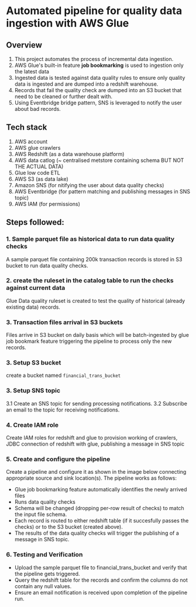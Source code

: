 # Automated pipeline for quality data ingestion with AWS Glue


## Overview
1. This project automates the process of incremental data ingestion.
2. AWS Glue's built-in feature **job bookmarking** is used to ingestion only the latest data
3. Ingested data is tested against data quality rules to ensure only quality data is ingested and are dumped into a redshift warehouse.
4. Records that fail the quality check are dumped into an S3 bucket that need to be cleaned or further dealt with.
5. Using Eventbridge bridge pattern, SNS is leveraged to notify the user about bad records.


## Tech stack
1. AWS account
2. AWS glue crawlers
3. AWS Redshift (as a data warehouse platform)
4. AWS data catlog (~ centralised metstore containing schema BUT NOT THE ACTUAL DATA)
5. Glue low code ETL 
6. AWS S3 (as data lake)
7. Amazon SNS (for nitifying the user about data quality checks)
8. AWS Eventbridge (for pattern matching and publishing messages in SNS topic)
9. AWS IAM (for permissions)


## Steps followed:

### 1. Sample parquet file as historical data to run data quality checks
A sample parquet file containing 200k transaction records is stored in S3 bucket to run data quality checks.

### 2. create the ruleset in the catalog table to run the checks against current data
Glue Data quality ruleset is created to test the quality of historical (already existing data) records.

### 3. Transaction files arrival in S3 buckets
Files arrive in S3 bucket on daily basis which will be batch-ingested by glue job bookmark feature triggering the pipeline to 
process only the new records.

### 3.  Setup S3 bucket
create a bucket named `financial_trans_bucket`

### 3.  Setup SNS topic
3.1 Create an SNS topic for sending processing notifications.
3.2 Subscribe an email to the topic for receiving notifications.

### 4.  Create IAM role
Create IAM roles for redshift and glue to provision working of crawlers, JDBC connection of redshift with glue, publishing a message in SNS topic

### 5.  Create and configure the pipeline
Create a pipeline and configure it as shown in the image below connecting appropriate source and sink location(s).
The pipeline works as follows:
* Glue job bookmarking feature automatically identifies the newly arrived files
* Runs data quality checks
* Schema will be changed (dropping per-row result of checks) to match the input file schema.
* Each record is routed to either redshift table (if it succesfully passes the checks) or to the S3 bucket (created above).
* The results of the data quality checks will trigger the publishing of a message in SNS topic.

### 6. Testing and Verification
* Upload the sample parquet file to financial_trans_bucket and verify that the pipeline gets triggered.
* Query the redshift table for the records and confirm the columns do not contain any null values.
* Ensure an email notification is received upon completion of the pipeline run.













